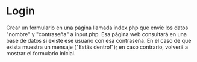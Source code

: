 <h1>Login</h1>
<p>Crear un formulario en una página llamada index.php que envíe los datos "nombre" y "contraseña" a input.php. Esa página web consultará en una base de datos si existe ese usuario con esa contraseña. En el caso de que exista muestra un mensaje ("Estás dentro!"); en caso contrario, volverá a mostrar el formulario inicial.</p>

